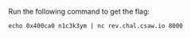 Run the following command to get the flag:

```
echo 0x400ca0 n1c3k3ym | nc rev.chal.csaw.io 8000
```
